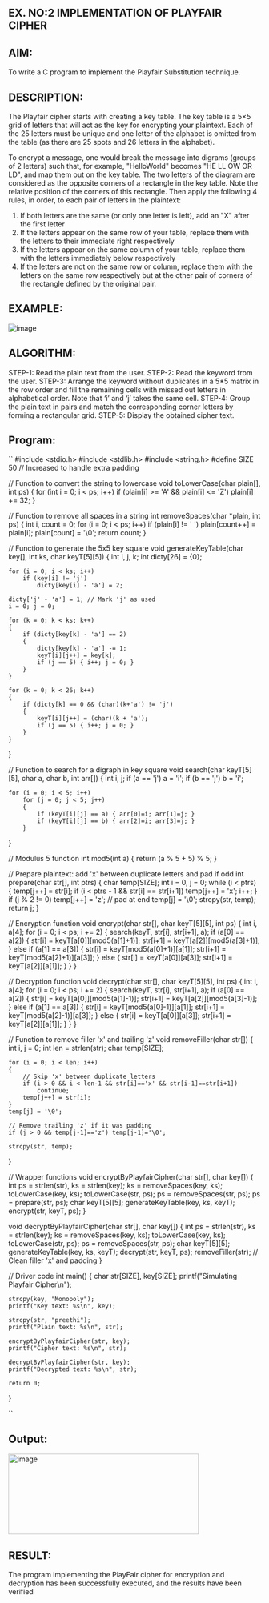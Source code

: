 ## EX. NO:2 IMPLEMENTATION OF PLAYFAIR CIPHER

 

## AIM:
 
To write a C program to implement the Playfair Substitution technique.

## DESCRIPTION:

The Playfair cipher starts with creating a key table. The key table is a 5×5 grid of letters that will act as the key for encrypting your plaintext. Each of the 25 letters must be unique and one letter of the alphabet is omitted from the table (as there are 25 spots and 26 letters in the alphabet).

To encrypt a message, one would break the message into digrams (groups of 2 letters) such that, for example, "HelloWorld" becomes "HE LL OW OR LD", and map them out on the key table. The two letters of the diagram are considered as the opposite corners of a rectangle in the key table. Note the relative position of the corners of this rectangle. Then apply the following 4 rules, in order, to each pair of letters in the plaintext:
1.	If both letters are the same (or only one letter is left), add an "X" after the first letter
2.	If the letters appear on the same row of your table, replace them with the letters to their immediate right respectively
3.	If the letters appear on the same column of your table, replace them with the letters immediately below respectively
4.	If the letters are not on the same row or column, replace them with the letters on the same row respectively but at the other pair of corners of the rectangle defined by the original pair.
## EXAMPLE:
![image](https://github.com/Hemamanigandan/EX-NO-2-/assets/149653568/e6858d4f-b122-42ba-acdb-db18ec2e9675)

 

## ALGORITHM:

STEP-1: Read the plain text from the user.
STEP-2: Read the keyword from the user.
STEP-3: Arrange the keyword without duplicates in a 5*5 matrix in the row order and fill the remaining cells with missed out letters in alphabetical order. Note that ‘i’ and ‘j’ takes the same cell.
STEP-4: Group the plain text in pairs and match the corresponding corner letters by forming a rectangular grid.
STEP-5: Display the obtained cipher text.




## Program:

``
#include <stdio.h>
#include <stdlib.h>
#include <string.h>
#define SIZE 50  // Increased to handle extra padding

// Function to convert the string to lowercase
void toLowerCase(char plain[], int ps)
{
    for (int i = 0; i < ps; i++)
        if (plain[i] >= 'A' && plain[i] <= 'Z')
            plain[i] += 32;
}

// Function to remove all spaces in a string
int removeSpaces(char *plain, int ps)
{
    int i, count = 0;
    for (i = 0; i < ps; i++)
        if (plain[i] != ' ')
            plain[count++] = plain[i];
    plain[count] = '\0';
    return count;
}

// Function to generate the 5x5 key square
void generateKeyTable(char key[], int ks, char keyT[5][5])
{
    int i, j, k;
    int dicty[26] = {0};

    for (i = 0; i < ks; i++)
        if (key[i] != 'j')
            dicty[key[i] - 'a'] = 2;

    dicty['j' - 'a'] = 1; // Mark 'j' as used
    i = 0; j = 0;

    for (k = 0; k < ks; k++)
    {
        if (dicty[key[k] - 'a'] == 2)
        {
            dicty[key[k] - 'a'] -= 1;
            keyT[i][j++] = key[k];
            if (j == 5) { i++; j = 0; }
        }
    }

    for (k = 0; k < 26; k++)
    {
        if (dicty[k] == 0 && (char)(k+'a') != 'j')
        {
            keyT[i][j++] = (char)(k + 'a');
            if (j == 5) { i++; j = 0; }
        }
    }
}

// Function to search for a digraph in key square
void search(char keyT[5][5], char a, char b, int arr[])
{
    int i, j;
    if (a == 'j') a = 'i';
    if (b == 'j') b = 'i';

    for (i = 0; i < 5; i++)
        for (j = 0; j < 5; j++)
        {
            if (keyT[i][j] == a) { arr[0]=i; arr[1]=j; }
            if (keyT[i][j] == b) { arr[2]=i; arr[3]=j; }
        }
}

// Modulus 5 function
int mod5(int a) { return (a % 5 + 5) % 5; }

// Prepare plaintext: add 'x' between duplicate letters and pad if odd
int prepare(char str[], int ptrs)
{
    char temp[SIZE];
    int i = 0, j = 0;
    while (i < ptrs)
    {
        temp[j++] = str[i];
        if (i < ptrs - 1 && str[i] == str[i+1])
            temp[j++] = 'x';
        i++;
    }
    if (j % 2 != 0)
        temp[j++] = 'z';  // pad at end
    temp[j] = '\0';
    strcpy(str, temp);
    return j;
}

// Encryption function
void encrypt(char str[], char keyT[5][5], int ps)
{
    int i, a[4];
    for (i = 0; i < ps; i += 2)
    {
        search(keyT, str[i], str[i+1], a);
        if (a[0] == a[2])
        {
            str[i] = keyT[a[0]][mod5(a[1]+1)];
            str[i+1] = keyT[a[2]][mod5(a[3]+1)];
        }
        else if (a[1] == a[3])
        {
            str[i] = keyT[mod5(a[0]+1)][a[1]];
            str[i+1] = keyT[mod5(a[2]+1)][a[3]];
        }
        else
        {
            str[i] = keyT[a[0]][a[3]];
            str[i+1] = keyT[a[2]][a[1]];
        }
    }
}

// Decryption function
void decrypt(char str[], char keyT[5][5], int ps)
{
    int i, a[4];
    for (i = 0; i < ps; i += 2)
    {
        search(keyT, str[i], str[i+1], a);
        if (a[0] == a[2])
        {
            str[i] = keyT[a[0]][mod5(a[1]-1)];
            str[i+1] = keyT[a[2]][mod5(a[3]-1)];
        }
        else if (a[1] == a[3])
        {
            str[i] = keyT[mod5(a[0]-1)][a[1]];
            str[i+1] = keyT[mod5(a[2]-1)][a[3]];
        }
        else
        {
            str[i] = keyT[a[0]][a[3]];
            str[i+1] = keyT[a[2]][a[1]];
        }
    }
}

// Function to remove filler 'x' and trailing 'z'
void removeFiller(char str[])
{
    int i, j = 0;
    int len = strlen(str);
    char temp[SIZE];

    for (i = 0; i < len; i++)
    {
        // Skip 'x' between duplicate letters
        if (i > 0 && i < len-1 && str[i]=='x' && str[i-1]==str[i+1])
            continue;
        temp[j++] = str[i];
    }
    temp[j] = '\0';

    // Remove trailing 'z' if it was padding
    if (j > 0 && temp[j-1]=='z') temp[j-1]='\0';

    strcpy(str, temp);
}

// Wrapper functions
void encryptByPlayfairCipher(char str[], char key[])
{
    int ps = strlen(str), ks = strlen(key);
    ks = removeSpaces(key, ks);
    toLowerCase(key, ks);
    toLowerCase(str, ps);
    ps = removeSpaces(str, ps);
    ps = prepare(str, ps);
    char keyT[5][5];
    generateKeyTable(key, ks, keyT);
    encrypt(str, keyT, ps);
}

void decryptByPlayfairCipher(char str[], char key[])
{
    int ps = strlen(str), ks = strlen(key);
    ks = removeSpaces(key, ks);
    toLowerCase(key, ks);
    toLowerCase(str, ps);
    ps = removeSpaces(str, ps);
    char keyT[5][5];
    generateKeyTable(key, ks, keyT);
    decrypt(str, keyT, ps);
    removeFiller(str); // Clean filler 'x' and padding
}

// Driver code
int main()
{
    char str[SIZE], key[SIZE];
    printf("Simulating Playfair Cipher\n");

    strcpy(key, "Monopoly");
    printf("Key text: %s\n", key);

    strcpy(str, "preethi");
    printf("Plain text: %s\n", str);

    encryptByPlayfairCipher(str, key);
    printf("Cipher text: %s\n", str);

    decryptByPlayfairCipher(str, key);
    printf("Decrypted text: %s\n", str);

    return 0;
}

``


## Output:


<img width="380" height="161" alt="image" src="https://github.com/user-attachments/assets/cee9388a-9703-464e-b91f-a21df90e87cc" />



## RESULT:

The program implementing the PlayFair cipher for encryption and decryption has been successfully executed, and the results have been verified
